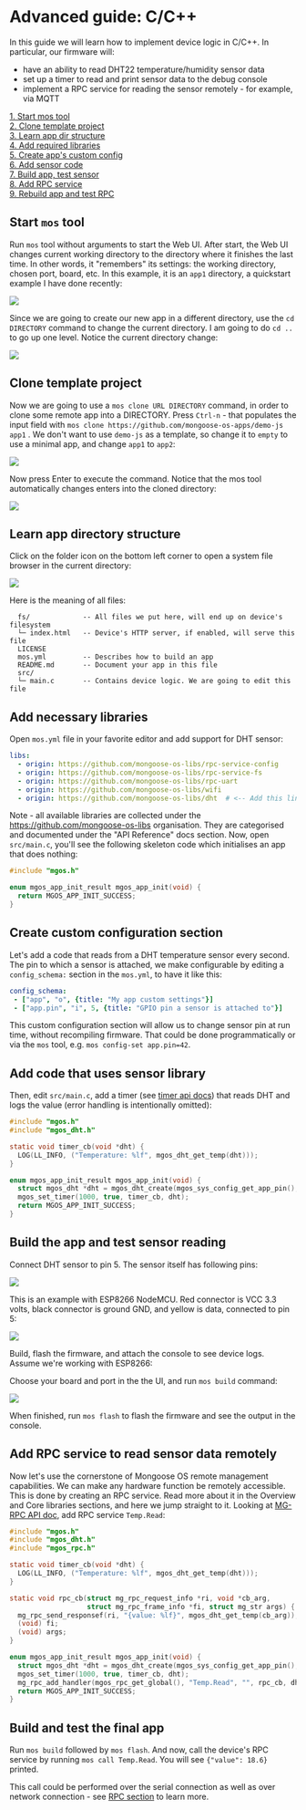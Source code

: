 # Advanced guide: C/C++

In this guide we will learn how to implement device logic in C/C++.
In particular, our firmware will:
- have an ability to read DHT22 temperature/humidity sensor data
- set up a timer to read and print sensor data to the debug console
- implement a RPC service for reading the sensor remotely - for example,
  via MQTT

<div class="row">
  <div class="col-md-4">
    <div><a href="#start-mos-tool">1. Start mos tool</a></div>
    <div><a href="#clone-template-project">2. Clone template project</a></div>
    <div><a href="#learn-app-directory-structure">3. Learn app dir structure</a></div>
  </div>
  <div class="col-md-4">
    <div><a href="#add-necessary-libraries">4. Add required libraries</a></div>
    <div><a href="#create-custom-configuration-section">5. Create app's custom config</a></div>
    <div><a href="#add-code-that-uses-sensor-library">6. Add sensor code</a></div>
  </div>
  <div class="col-md-4">
    <div><a href="#build-the-app-and-test-sensor-reading">7. Build app, test sensor</a></div>
    <div><a href="#add-rpc-service-to-read-sensor-data-remotely">8. Add RPC service</a></div>
    <div><a href="#build-and-test-the-final-app">9. Rebuild app and test RPC</a></div>
  </div>
</div>

## Start `mos` tool

Run `mos` tool without arguments to start the Web UI. After start,
the Web UI changes current working directory to the directory where
it finishes the last time. In other words, it "remembers" its settings:
the working directory, chosen port, board, etc.
In this example, it is an `app1` directory, a quickstart example I have done recently:

![](images/advanced-c1.png)

Since we are going to create our new app in a different directory,
use the `cd DIRECTORY` command to change the current directory.
I am going to do `cd ..` to go up one level. Notice the current directory change:

![](images/advanced-c2.png)

## Clone template project

Now we are going to use a `mos clone URL DIRECTORY` command, in order to clone
some remote app into a DIRECTORY. Press `Ctrl-n` - that populates the input field
with `mos clone https://github.com/mongoose-os-apps/demo-js app1` . We don't
want to use `demo-js` as a template, so change it to `empty` to use a minimal
app, and change `app1` to `app2`:

![](images/advanced-c3.png)

Now press Enter to execute the command. Notice that the mos tool automatically
changes enters into the cloned directory:

![](images/advanced-c4.png)

## Learn app directory structure

Click on the folder icon on the bottom left corner to open a system
file browser in the current directory:

![](images/advanced-c5.png)

Here is the meaning of all files:

```
  fs/             -- All files we put here, will end up on device's filesystem
  └─ index.html   -- Device's HTTP server, if enabled, will serve this file
  LICENSE
  mos.yml         -- Describes how to build an app
  README.md       -- Document your app in this file
  src/
  └─ main.c       -- Contains device logic. We are going to edit this file
```

## Add necessary libraries

Open `mos.yml` file in your favorite editor and add support for DHT sensor:

```yaml
libs:
  - origin: https://github.com/mongoose-os-libs/rpc-service-config
  - origin: https://github.com/mongoose-os-libs/rpc-service-fs
  - origin: https://github.com/mongoose-os-libs/rpc-uart
  - origin: https://github.com/mongoose-os-libs/wifi
  - origin: https://github.com/mongoose-os-libs/dht  # <-- Add this line!
```

Note - all available libraries are collected under the https://github.com/mongoose-os-libs organisation. They are categorised
and documented under the "API Reference" docs section.
Now, open `src/main.c`, you'll see the following
skeleton code which initialises an app that does nothing:

```c
#include "mgos.h"

enum mgos_app_init_result mgos_app_init(void) {
  return MGOS_APP_INIT_SUCCESS;
}
```

## Create custom configuration section

Let's add a code that reads from a DHT temperature sensor every second.
The pin to which a sensor is attached, we make configurable by editing
a `config_schema:` section in the `mos.yml`, to have it like this:

```yaml
config_schema:
 - ["app", "o", {title: "My app custom settings"}]
 - ["app.pin", "i", 5, {title: "GPIO pin a sensor is attached to"}]
```

This custom configuration section will allow us to change sensor pin
at run time, without recompiling firmware. That could be done programmatically
or via the `mos` tool, e.g. `mos config-set app.pin=42`.

## Add code that uses sensor library

Then, edit `src/main.c`, add a timer (see [timer api docs](/docs/api/core/mgos_timers.h.md)) that reads DHT and logs the value
(error handling is intentionally omitted):

```c
#include "mgos.h"
#include "mgos_dht.h"

static void timer_cb(void *dht) {
  LOG(LL_INFO, ("Temperature: %lf", mgos_dht_get_temp(dht)));
}

enum mgos_app_init_result mgos_app_init(void) {
  struct mgos_dht *dht = mgos_dht_create(mgos_sys_config_get_app_pin(), DHT22);
  mgos_set_timer(1000, true, timer_cb, dht);
  return MGOS_APP_INIT_SUCCESS;
}
```

## Build the app and test sensor reading

Connect DHT sensor to pin 5. The sensor itself has following pins:

![](images/dht22.png)

This is an example with ESP8266 NodeMCU. Red connector is VCC 3.3 volts, black
connector is ground GND, and yellow is data, connected to pin 5:

![](images/dht.png)

Build, flash the firmware, and attach the
console to see device logs. Assume we're working with ESP8266:

Choose your board and port in the the UI, and run `mos build` command:

![](images/advanced-c6.png)

When finished, run `mos flash` to flash the firmware and see the output in the console.

## Add RPC service to read sensor data remotely

Now let's use the cornerstone of Mongoose OS remote management capabilities.
We can make any hardware function be remotely accessible. This is done
by creating an RPC service. Read more about it in the Overview and Core
libraries sections, and here we jump straight to it. Looking at
[MG-RPC API doc](../api/rpc/rpc-common.md), add RPC service `Temp.Read`:

```c
#include "mgos.h"
#include "mgos_dht.h"
#include "mgos_rpc.h"

static void timer_cb(void *dht) {
  LOG(LL_INFO, ("Temperature: %lf", mgos_dht_get_temp(dht)));
}

static void rpc_cb(struct mg_rpc_request_info *ri, void *cb_arg,
                   struct mg_rpc_frame_info *fi, struct mg_str args) {
  mg_rpc_send_responsef(ri, "{value: %lf}", mgos_dht_get_temp(cb_arg));
  (void) fi;
  (void) args;
}

enum mgos_app_init_result mgos_app_init(void) {
  struct mgos_dht *dht = mgos_dht_create(mgos_sys_config_get_app_pin(), DHT22);
  mgos_set_timer(1000, true, timer_cb, dht);
  mg_rpc_add_handler(mgos_rpc_get_global(), "Temp.Read", "", rpc_cb, dht);
  return MGOS_APP_INIT_SUCCESS;
}
```

## Build and test the final app

Run `mos build` followed by `mos flash`.
And now, call the device's RPC service by running `mos call Temp.Read`.
You will see `{"value": 18.6}` printed.

This call could be performed over the serial connection as well as over
network connection - see [RPC section](/docs/userguide/rpc.md) to learn more.

